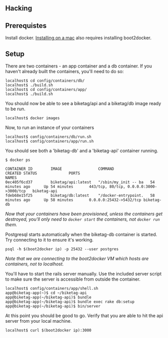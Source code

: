 Hacking
-------

Prerequistes
------------

Install docker. [Installing on a mac](https://docs.docker.com/installation/mac/)
also requires installing boot2docker.

Setup
-----

There are two containers - an app container and a db container. If you
haven't already built the containers, you'll need to do so:

    localhost$ cd config/containers/db/
    localhost$ ./build.sh
    localhost$ cd config/containers/app/
    localhost$ ./build.sh

You should now be able to see a biketag/api and a biketag/db image ready
to be run.

    localhost$ docker images


Now, to run an instance of your containers

    localhost$ config/containers/db/run.sh
    localhost$ config/containers/app/run.sh

You should see both a 'biketag-db' and a 'biketag-api' container running.

    $ docker ps

    CONTAINER ID        IMAGE                COMMAND                CREATED STATUS              PORTS                                     NAMES
    0ec405f6cd37        biketag/api:latest   "/sbin/my_init -- ba   54 minutes ago      Up 54 minutes       443/tcp, 80/tcp, 0.0.0.0:3000->3000/tcp   biketag-api
    fdeb68e15f25        biketag/db:latest    "/docker-entrypoint.   58 minutes ago      Up 58 minutes       0.0.0.0:25432->5432/tcp biketag-db

*Now that your containers have been provisioned, unless the containers
get destroyed, you'll only need to `docker start` the containers, not
`docker run` them.*

Postgresql starts automatically when the biketag-db container is
started. Try connecting to it to ensure it's working.

    psql -h $(boot2docker ip) -p 25432 --user postgres

*Note that we are connecting to the boot2docker VM which hosts are
containers, not to localhost.*

You'll have to start the rails server manually. Use the included server
script to make sure the server is accessible from outside the container.

    localhost$ config/containers/app/shell.sh
    app@biketag-app(~)$ cd ~/biketag-api
    app@biketag-app(~/biketag-api)$ bundle
    app@biketag-app(~/biketag-api)$ bundle exec rake db:setup
    app@biketag-app(~/biketag-api)$ bin/server

At this point you should be good to go. Verify that you are able to hit
the api server from your local machine.

    localhost$ curl $(boot2docker ip):3000

